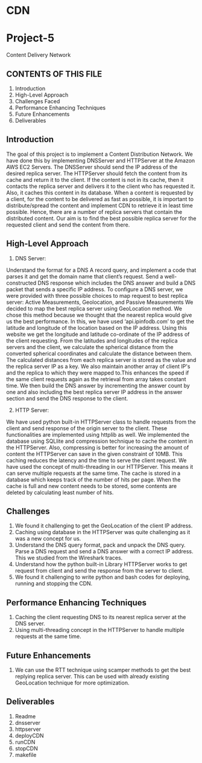 # CDN
# Project-5
Content Delivery Network

CONTENTS OF THIS FILE
---------------------
1) Introduction
2) High-Level Approach
3) Challenges Faced
4) Performance Enhancing Techniques
5) Future Enhancements
6) Deliverables

Introduction
----------------- 
The goal of this project is to implement a Content Distribution Network. We have done this by implementing DNSServer and HTTPServer at the Amazon AWS EC2 Servers. The DNSServer should send the IP address of the desired replica server. The HTTPServer should fetch the content from its cache and return it to the client. If the content is not in its cache, then it contacts the replica server and delivers it to the client who has requested it. Also, it caches this content in its database.
When a content is requested by a client, for the content to be delivered as fast as possible, it is important to distribute/spread the content and implement CDN to retrieve it in least time possible. Hence, there are a number of replica servers that contain the distributed content. Our aim is to find the best possible replica server for the requested client and send the content from there.

High-Level Approach
----------------------------
1. DNS Server:

Understand the format for a DNS A record query, and implement a code that parses it and get the domain name that client’s request. Send a well-constructed DNS response which includes the DNS answer and build a DNS packet that sends a specific IP address.
To configure a DNS server, we were provided with three possible choices to map request to best replica server: Active Measurements, Geolocation, and Passive Measurements
We decided to map the best replica server using GeoLocation method. We chose this method because we thought that the nearest replica would give us the best performance.
In this, we have used ‘api.ipinfodb.com’ to get the latitude and longitude of the location based on the IP address. Using this website we get the longitude and latitude co-ordinate of the IP address of the client requesting. From the latitudes and longitudes of the replica servers and the client, we calculate the spherical distance from the converted spherical coordinates and calculate the distance between them. The calculated distances from each replica server is stored as the value and the replica server IP as a key. 
We also maintain another array of client IP's and the replica to which they were mapped to.This enhances the speed if the same client requests again as the retrieval from array takes constant time. We then build the DNS answer by incrementing the answer count by one and also including the best replica server IP address in the answer section and send the DNS response to the client.


2. HTTP Server:

We have used python built-in HTTPServer class to handle requests from the client and send response of the origin server to the client. These functionalities are implemented using httplib as well. 
We implemented the database using SQLlite and compression technique to cache the content in the HTTPServer. Also, compressing is better for increasing the amount of content the HTTPServer can save in the given constraint of 10MB. This caching reduces the latency and the time to serve the client request.
We have used the concept of multi-threading in our HTTPServer. This means it can serve multiple requests at the same time. The cache is stored in a database which keeps track of the number of hits per page. When the cache is full and new content needs to be stored, some contents are deleted by calculating least number of hits. 

Challenges
---------------
1)	We found it challenging to get the GeoLocation of the client IP address.
2)	Caching using database in the HTTPServer was quite challenging as it was a new concept for us.
3)	Understand the DNS query format, pack and unpack the DNS query. Parse a DNS request and send a DNS answer with a correct IP address. This we studied from the Wireshark traces.
4)	Understand how the python built-in Library HTTPServer works to get request from client and send the response from the server to client.
5)	We found it challenging to write python and bash codes for deploying, running and stopping the CDN.

Performance Enhancing Techniques
------------------------------------------------
1)	Caching the client requesting DNS to its nearest replica server at the DNS server.
2)	Using multi-threading concept in the HTTPServer to handle multiple requests at the same time.

Future Enhancements
-----------------------------
1)	We can use the RTT technique using scamper methods to get the best replying replica server. This can be used with already existing GeoLocation technique for more optimization.

Deliverables
-----------------
1)	Readme
2)	dnsserver
3)	httpserver
4)	deployCDN
5)	runCDN
6)	stopCDN
7)	makefile

